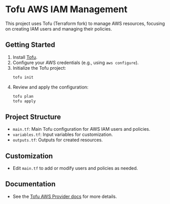# Tofu AWS IAM Management

This project uses Tofu (Terraform fork) to manage AWS resources, focusing on creating IAM users and managing their policies.

## Getting Started

1. Install [Tofu](https://opentofu.org/docs/intro/install/).
2. Configure your AWS credentials (e.g., using `aws configure`).
3. Initialize the Tofu project:
   ```sh
   tofu init
   ```
4. Review and apply the configuration:
   ```sh
   tofu plan
   tofu apply
   ```

## Project Structure
- `main.tf`: Main Tofu configuration for AWS IAM users and policies.
- `variables.tf`: Input variables for customization.
- `outputs.tf`: Outputs for created resources.

## Customization
- Edit `main.tf` to add or modify users and policies as needed.

## Documentation
- See the [Tofu AWS Provider docs](https://registry.opentofu.org/providers/hashicorp/aws/latest/docs) for more details.
